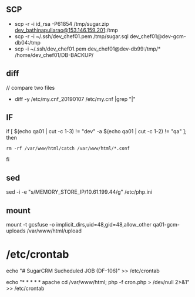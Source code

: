 ## SCP
* scp -r -i id_rsa -P61854 /tmp/sugar.zip dev_bathinapullarao@153.146.159.201:/tmp
* scp -r -i ~/.ssh/dev_chef01.pem /tmp/sugar.sql dev_chef01@dev-gcm-db04:/tmp
* scp -i ~/.ssh/dev_chef01.pem dev_chef01@dev-db99:/tmp/* /home/dev_chef01/DB-BACKUP/
## diff 
// compare two files
* diff -y /etc/my.cnf_20190107 /etc/my.cnf |grep "|"
## IF
if [ $(echo qa01 | cut -c 1-3) != "dev" -a $(echo qa01 | cut -c 1-2) != "qa" ]; then

    rm -rf /var/www/html/catch /var/www/html/*.conf
fi

## sed
sed -i -e "s/MEMORY_STORE_IP/10.61.199.44/g" /etc/php.ini
## mount
mount -t gcsfuse -o implicit_dirs,uid=48,gid=48,allow_other qa01-gcm-uploads /var/www/html/upload

# /etc/crontab
echo "# SugarCRM Sucheduled JOB (DF-106)" >> /etc/crontab

echo "* * * * * apache cd /var/www/html; php -f cron.php > /dev/null 2>&1" >> /etc/crontab
